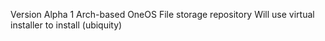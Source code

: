 Version Alpha 1
Arch-based OneOS
File storage repository
Will use virtual installer to install (ubiquity)
